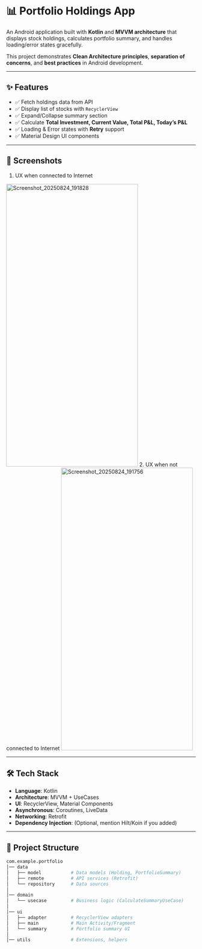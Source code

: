 # 📊 Portfolio Holdings App

An Android application built with **Kotlin** and **MVVM architecture** that displays stock holdings, calculates portfolio summary, and handles loading/error states gracefully.  

This project demonstrates **Clean Architecture principles**, **separation of concerns**, and **best practices** in Android development.

---

## ✨ Features

- ✅ Fetch holdings data from API  
- ✅ Display list of stocks with `RecyclerView`  
- ✅ Expand/Collapse summary section  
- ✅ Calculate **Total Investment, Current Value, Total P&L, Today’s P&L**  
- ✅ Loading & Error states with **Retry** support  
- ✅ Material Design UI components  

---

## 📱 Screenshots  
1. UX when connected to Internet
<img width="350" height="750" alt="Screenshot_20250824_191828" src="https://github.com/user-attachments/assets/1c36cd32-5f7e-40d8-b2f6-8608bb8186b5" />
2. UX when not connected to Internet
<img width="350" height="750" alt="Screenshot_20250824_191756" src="https://github.com/user-attachments/assets/cc2de768-f395-412a-954c-9323fa40b2e6" />



---

## 🛠 Tech Stack

- **Language**: Kotlin  
- **Architecture**: MVVM + UseCases  
- **UI**: RecyclerView, Material Components  
- **Asynchronous**: Coroutines, LiveData  
- **Networking**: Retrofit  
- **Dependency Injection**: (Optional, mention Hilt/Koin if you added)  

---

## 📂 Project Structure

```bash
com.example.portfolio
│── data
│   ├── model           # Data models (Holding, PortfolioSummary)
│   ├── remote          # API services (Retrofit)
│   └── repository      # Data sources
│
│── domain
│   └── usecase         # Business logic (CalculateSummaryUseCase)
│
│── ui
│   ├── adapter         # RecyclerView adapters
│   ├── main            # Main Activity/Fragment
│   └── summary         # Portfolio summary UI
│
│── utils               # Extensions, helpers
